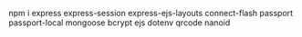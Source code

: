 npm i express express-session express-ejs-layouts connect-flash passport passport-local mongoose bcrypt ejs dotenv qrcode nanoid
